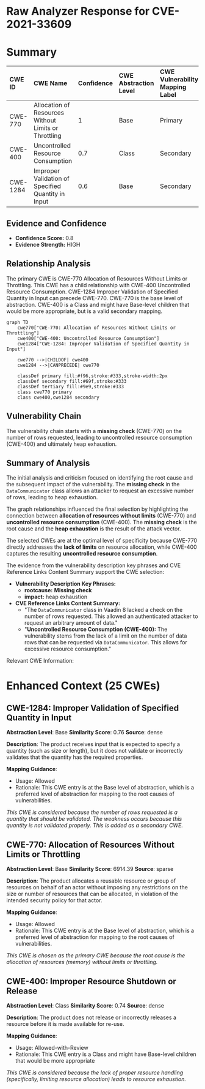 # Raw Analyzer Response for CVE-2021-33609

# Summary
| CWE ID    | CWE Name                                                        | Confidence | CWE Abstraction Level | CWE Vulnerability Mapping Label | CWE-Vulnerability Mapping Notes |
| :--------- | :-------------------------------------------------------------- | :--------- | :---------------------- | :------------------------------ | :------------------------------ |
| CWE-770  | Allocation of Resources Without Limits or Throttling           | 1          | Base                    | Primary                         | Allowed                       |
| CWE-400  | Uncontrolled Resource Consumption                               | 0.7        | Class                    | Secondary                       | Allowed-with-Review            |
| CWE-1284 | Improper Validation of Specified Quantity in Input              | 0.6        | Base                    | Secondary                       | Allowed                       |

## Evidence and Confidence

*   **Confidence Score:** 0.8
*   **Evidence Strength:** HIGH

## Relationship Analysis
The primary CWE is CWE-770 Allocation of Resources Without Limits or Throttling. This CWE has a child relationship with CWE-400 Uncontrolled Resource Consumption. CWE-1284 Improper Validation of Specified Quantity in Input can precede CWE-770. CWE-770 is the base level of abstraction. CWE-400 is a Class and might have Base-level children that would be more appropriate, but is a valid secondary mapping.

```mermaid
graph TD
    cwe770["CWE-770: Allocation of Resources Without Limits or Throttling"]
    cwe400["CWE-400: Uncontrolled Resource Consumption"]
    cwe1284["CWE-1284: Improper Validation of Specified Quantity in Input"]

    cwe770 -->|CHILDOF| cwe400
    cwe1284 -->|CANPRECEDE| cwe770
    
    classDef primary fill:#f96,stroke:#333,stroke-width:2px
    classDef secondary fill:#69f,stroke:#333
    classDef tertiary fill:#9e9,stroke:#333
    class cwe770 primary
    class cwe400,cwe1284 secondary
```

## Vulnerability Chain
The vulnerability chain starts with a **missing check** (CWE-770) on the number of rows requested, leading to uncontrolled resource consumption (CWE-400) and ultimately heap exhaustion.

## Summary of Analysis
The initial analysis and criticism focused on identifying the root cause and the subsequent impact of the vulnerability. The **missing check** in the `DataCommunicator` class allows an attacker to request an excessive number of rows, leading to heap exhaustion.

The graph relationships influenced the final selection by highlighting the connection between **allocation of resources without limits** (CWE-770) and **uncontrolled resource consumption** (CWE-400). The **missing check** is the root cause and the **heap exhaustion** is the result of the attack vector.

The selected CWEs are at the optimal level of specificity because CWE-770 directly addresses the **lack of limits** on resource allocation, while CWE-400 captures the resulting **uncontrolled resource consumption**.

The evidence from the vulnerability description key phrases and CVE Reference Links Content Summary support the CWE selection:

*   **Vulnerability Description Key Phrases:**
    *   **rootcause:** **Missing check**
    *   **impact:** heap exhaustion
*   **CVE Reference Links Content Summary:**
    *   "The `DataCommunicator` class in Vaadin 8 lacked a check on the number of rows requested. This allowed an authenticated attacker to request an arbitrary amount of data."
    *   "**Uncontrolled Resource Consumption (CWE-400):** The vulnerability stems from the lack of a limit on the number of data rows that can be requested via `DataCommunicator`. This allows for excessive resource consumption."

Relevant CWE Information:

# Enhanced Context (25 CWEs)

## CWE-1284: Improper Validation of Specified Quantity in Input
**Abstraction Level**: Base
**Similarity Score**: 0.76
**Source**: dense

**Description**:
The product receives input that is expected to specify a quantity (such as size or length), but it does not validate or incorrectly validates that the quantity has the required properties.

**Mapping Guidance**:
- Usage: Allowed
- Rationale: This CWE entry is at the Base level of abstraction, which is a preferred level of abstraction for mapping to the root causes of vulnerabilities.

*This CWE is considered because the number of rows requested is a quantity that should be validated. The weakness occurs because this quantity is not validated properly. This is added as a secondary CWE.*

## CWE-770: Allocation of Resources Without Limits or Throttling
**Abstraction Level**: Base
**Similarity Score**: 6914.39
**Source**: sparse

**Description**:
The product allocates a reusable resource or group of resources on behalf of an actor without imposing any restrictions on the size or number of resources that can be allocated, in violation of the intended security policy for that actor.

**Mapping Guidance**:
- Usage: Allowed
- Rationale: This CWE entry is at the Base level of abstraction, which is a preferred level of abstraction for mapping to the root causes of vulnerabilities.

*This CWE is chosen as the primary CWE because the root cause is the allocation of resources (memory) without limits or throttling.*

## CWE-400: Improper Resource Shutdown or Release
**Abstraction Level**: Class
**Similarity Score**: 0.74
**Source**: dense

**Description**:
The product does not release or incorrectly releases a resource before it is made available for re-use.

**Mapping Guidance**:
- Usage: Allowed-with-Review
- Rationale: This CWE entry is a Class and might have Base-level children that would be more appropriate

*This CWE is considered because the lack of proper resource handling (specifically, limiting resource allocation) leads to resource exhaustion.*